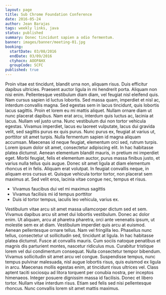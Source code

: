 ```yaml
---
layout: page
title: Sub Chrome Foundation Conference
date: 2016-05-24
author: Jean Barajas
tags: weekly links, java
status: published
summary: Donec tincidunt sapien a odio fermentum.
banner: images/banner/meeting-01.jpg
booking:
  startDate: 03/08/2016
  endDate: 03/09/2016
  ctyhocn: AOOPAHX
  groupCode: SCFC
published: true
---
```

Proin vitae est tincidunt, blandit urna non, aliquam risus. Duis efficitur dapibus ultricies. Praesent auctor ligula in mi hendrerit porta. Aliquam non nisi enim. Pellentesque vestibulum diam diam, vel feugiat nisl eleifend quis. Nam cursus sapien id luctus lobortis. Sed massa quam, imperdiet et nisl ac, interdum convallis magna. Sed egestas sem in lacus tincidunt, quis lobortis lacus sagittis. Proin et lorem eu mi mattis aliquet. Nullam ornare diam ut nunc placerat dapibus. Nam erat arcu, interdum quis luctus ac, lacinia at lacus. Nullam vel justo urna. Nunc vestibulum dui non tortor vehicula egestas. Vivamus imperdiet, lacus eu laoreet vulputate, lacus dui gravida velit, sed sagittis purus ex quis purus. Nunc purus ex, feugiat at varius ut, porttitor sit amet turpis.
Nulla fermentum sapien id magna aliquam accumsan. Maecenas id neque feugiat, elementum orci sed, rutrum turpis. Lorem ipsum dolor sit amet, consectetur adipiscing elit. In hac habitasse platea dictumst. Aenean elementum blandit mauris, in pretium mi imperdiet eget. Morbi feugiat, felis et elementum auctor, purus massa finibus justo, et varius nulla tellus quis augue. Donec sit amet ligula at diam elementum rhoncus et in felis. Aliquam erat volutpat. In feugiat convallis neque, in aliquam eros cursus et. Quisque vehicula tortor tortor, non placerat sem maximus at. Sed velit eros, lacinia vitae congue nec, tempus et risus.

* Vivamus faucibus dui vel mi maximus sagittis
* Vivamus facilisis mi id tempus porttitor
* Duis id tortor tempus, iaculis leo vehicula, varius ex.

Vestibulum vitae arcu sit amet massa ullamcorper dictum sed et sem. Vivamus dapibus arcu sit amet dui lobortis vestibulum. Donec ac dolor enim. Ut aliquam, arcu at pharetra pharetra, orci ante venenatis ipsum, ut molestie sem ex at diam. Vestibulum imperdiet quis arcu at euismod. Aenean pellentesque ornare tellus. Nam vel fringilla leo. Phasellus nunc tellus, consectetur ut sollicitudin sed, tincidunt at ligula. In hac habitasse platea dictumst. Fusce at convallis mauris. Cum sociis natoque penatibus et magnis dis parturient montes, nascetur ridiculus mus.
Curabitur tristique lorem vel dui condimentum consequat. Nulla consectetur tempor bibendum. Vivamus sollicitudin sit amet arcu vel congue. Suspendisse tempus, nunc tempus pulvinar malesuada, nisl augue lobortis risus, quis euismod ex ligula in arcu. Maecenas mollis egestas enim, at tincidunt risus ultrices vel. Class aptent taciti sociosqu ad litora torquent per conubia nostra, per inceptos himenaeos. Integer posuere dignissim massa id facilisis. Donec et libero tortor. Nullam vitae interdum risus. Etiam sed felis sed nisi pellentesque rhoncus. Nunc convallis lorem sit amet mattis maximus.
